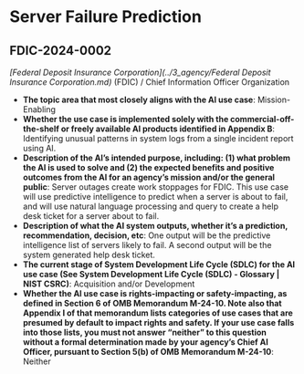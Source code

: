 # Server Failure Prediction
## FDIC-2024-0002
_[Federal Deposit Insurance Corporation](../3_agency/Federal Deposit Insurance Corporation.md)_ (FDIC) / Chief Information Officer Organization


+ **The topic area that most closely aligns with the AI use case**: Mission-Enabling
+ **Whether the use case is implemented solely with the commercial-off-the-shelf or freely available AI products identified in Appendix B**: Identifying unusual patterns in system logs from a single incident report using AI.
+ **Description of the AI’s intended purpose, including: (1) what problem the AI is used to solve and (2) the expected benefits and positive outcomes from the AI for an agency’s mission and/or the general public**: Server outages create work stoppages for FDIC.  This use case will use predictive intelligence to predict when a server is about to fail, and will use natural language processing and query to create a help desk ticket for a server about to fail.
+ **Description of what the AI system outputs, whether it’s a prediction, recommendation, decision, etc**: One output will be the predictive intelligence list of servers likely to fail. A second output will be the system generated help desk ticket.
+ **The current stage of System Development Life Cycle (SDLC) for the AI use case (See System Development Life Cycle (SDLC) - Glossary | NIST CSRC)**: Acquisition and/or Development
+ **Whether the AI use case is rights-impacting or safety-impacting, as defined in Section 6 of OMB Memorandum M-24-10. Note also that Appendix I of that memorandum lists categories of use cases that are presumed by default to impact rights and safety. If your use case falls into those lists, you must not answer “neither” to this question without a formal determination made by your agency’s Chief AI Officer, pursuant to Section 5(b) of OMB Memorandum M-24-10**: Neither